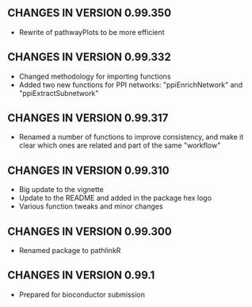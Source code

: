 CHANGES IN VERSION 0.99.350
----------------------------

* Rewrite of pathwayPlots to be more efficient


CHANGES IN VERSION 0.99.332
----------------------------

* Changed methodology for importing functions
* Added two new functions for PPI networks: "ppiEnrichNetwork" and "ppiExtractSubnetwork"


CHANGES IN VERSION 0.99.317
----------------------------

* Renamed a number of functions to improve consistency, and make it clear which 
  ones are related and part of the same "workflow"


CHANGES IN VERSION 0.99.310
----------------------------

* Big update to the vignette
* Update to the README and added in the package hex logo
* Various function tweaks and minor changes


CHANGES IN VERSION 0.99.300
----------------------------

* Renamed package to pathlinkR


CHANGES IN VERSION 0.99.1
----------------------------

* Prepared for bioconductor submission
